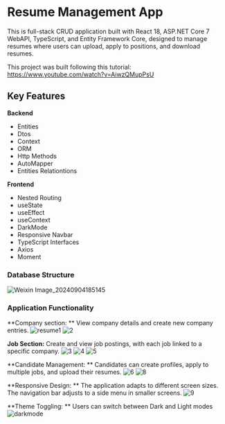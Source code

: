 # Resume Management App  

This is  full-stack CRUD application built with React 18, ASP.NET Core 7 WebAPI, TypeScript, and Entity Framework Core, designed to manage resumes where users can upload, apply to positions, and download resumes. 

This project was built following this tutorial:  https://www.youtube.com/watch?v=AiwzQMupPsU

## Key Features
**Backend**
- Entities
- Dtos
- Context
- ORM
- Http Methods
- AutoMapper
- Entities Relationtions
  
**Frontend**
- Nested Routing
- useState
- useEffect
- useContext
- DarkMode
- Responsive Navbar
- TypeScript Interfaces
- Axios  
- Moment
 

### Database Structure
 ![Weixin Image_20240904185145](https://github.com/user-attachments/assets/534bbd42-57e6-453f-9ba4-cbc42916f5c8)

### Application Functionality
**Company section: **
View company details and create new company entries.
![resume1](https://github.com/user-attachments/assets/5fe04a0c-07d5-423c-ba4e-7e14fdeaf8b0)
![2](https://github.com/user-attachments/assets/9976b17c-c741-4501-a9e0-99aab554bc42)

**Job Section:** 
Create and view job postings, with each job linked to a specific company.
![3](https://github.com/user-attachments/assets/f96efeef-94f0-4ffc-b0c4-c98bdb62cf53)
![4](https://github.com/user-attachments/assets/c86ea062-d0f3-48bd-a97d-4df90b426312)
![5](https://github.com/user-attachments/assets/3d1ecd0e-c43c-496a-813a-dd52852306bc)

**Candidate Management: **
Candidates can create profiles, apply to multiple jobs, and upload their resumes.
![6](https://github.com/user-attachments/assets/4020c92b-7fc3-481a-bd2d-7cfcf02532ae)
![8](https://github.com/user-attachments/assets/42d00488-58dd-4d8b-a30c-d6817a6ef287)
 
**Responsive Design: **
The application  adapts to different screen sizes. The navigation bar adjusts to a side menu in smaller screens.
![9](https://github.com/user-attachments/assets/1accc84b-46f7-485c-9586-0875ea4dc332)

**Theme Toggling: **
Users can switch between Dark and Light modes
![darkmode](https://github.com/user-attachments/assets/89e7b6b2-934a-4fdc-b3a7-ad33f7d2d4fb)
